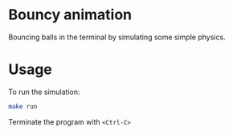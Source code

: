 # Bouncy animation

Bouncing balls in the terminal by simulating some simple physics.

# Usage

To run the simulation:
```sh
make run
```

Terminate the program with `<Ctrl-C>`
